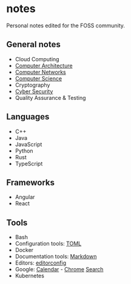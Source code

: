 # notes

Personal notes edited for the FOSS community.

## General notes

- Cloud Computing
- [Computer Architecture](g/comparch/README.md)
- [Computer Networks](g/networks/README.md)
- [Computer Science](g/cs/README.md)
- Cryptography
- [Cyber Security](g/cybersec/README.md)
- Quality Assurance & Testing


## Languages

- C++
- Java
- JavaScript
- Python
- Rust
- TypeScript


## Frameworks

- Angular
- React


## Tools

- Bash
- Configuration tools: [TOML](tools/toml.md)
- Docker
- Documentation tools: [Markdown](tools/markdown.md)
- Editors: [editorconfig](tools/editorconfig.md)
- Google: [Calendar](tools/google/calendar.md) - [Chrome](tools/google/chrome.md) [Search](tools/google/search.md)
- Kubernetes
